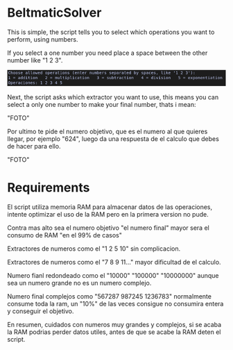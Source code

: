 # BeltmaticSolver

This is simple, the script tells you to select which operations you want to perform, using numbers.

If you select a one number you need place a space between the other number like "1 2 3".

![Foto1](PicsandGifs/Foto1.png)

Next, the script asks which extractor you want to use, this means you can select a only one number to make your final number, thats i mean:

"FOTO"

Por ultimo te pide el numero objetivo, que es el numero al que quieres llegar, por ejemplo "624", luego da una respuesta de el calculo que debes de hacer para ello.

"FOTO"

# Requirements

El script utiliza memoria RAM para almacenar datos de las operaciones, intente optimizar el uso de la RAM pero en la primera version no pude.

Contra mas alto sea el numero objetivo "el numero final" mayor sera el consumo de RAM "en el 99% de casos"

Extractores de numeros como el "1 2 5 10" sin complicacion.

Extractores de numeros como el "7 8 9 11..." mayor dificultad de el calculo.

Numero fianl redondeado como el "10000" "100000" "10000000" aunque sea un numero grande no es un numero complejo.

Numero final complejos como "567287 987245 1236783" normalmente consume toda la ram, un "10%" de las veces consigue no consumira entera y conseguir el objetivo.

En resumen, cuidados con numeros muy grandes y complejos, si se acaba la RAM podrias perder datos utiles, antes de que se acabe la RAM deten el script.
